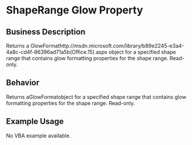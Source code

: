 # ShapeRange Glow Property

## Business Description
Returns a GlowFormathttp://msdn.microsoft.com/library/b89e2245-e3a4-4a8c-cd4f-86396ad71a5b(Office.15).aspx object for a specified shape range that contains glow formatting properties for the shape range. Read-only.

## Behavior
Returns aGlowFormatobject for a specified shape range that contains glow formatting properties for the shape range. Read-only.

## Example Usage
No VBA example available.